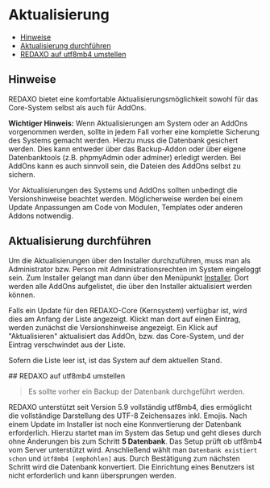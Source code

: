 # Aktualisierung

- [Hinweise](#hinweise)
- [Aktualisierung durchführen](#aktualisierung)
- [REDAXO auf utf8mb4 umstellen](#utfmb4)

<a name="hinweise"></a>
## Hinweise

REDAXO bietet eine komfortable Aktualisierungsmöglichkeit sowohl für das Core-System selbst als auch für AddOns.

**Wichtiger Hinweis:** Wenn Aktualisierungen am System oder an AddOns vorgenommen werden, sollte in jedem Fall vorher eine komplette Sicherung des Systems gemacht werden. Hierzu muss die Datenbank gesichert werden. Dies kann entweder über das Backup-Addon oder über eigene Datenbanktools (z.B. phpmyAdmin oder adminer) erledigt werden. Bei AddOns kann es auch sinnvoll sein, die Dateien des AddOns selbst zu sichern.

Vor Aktualisierungen des Systems und AddOns sollten unbedingt die Versionshinweise beachtet werden. Möglicherweise werden bei einem Update Anpassungen am Code von Modulen, Templates oder anderen Addons notwendig.

<a name="aktualisierung"></a>
## Aktualisierung durchführen

Um die Aktualisierungen über den Installer durchzuführen, muss man als Administrator bzw. Person mit Administrationsrechten im System eingeloggt sein. Zum Installer gelangt man dann über den Menüpunkt [Installer](/{{path}}/{{version}}/installer). Dort werden alle AddOns aufgelistet, die über den Installer aktualisiert werden können.

Falls ein Update für den REDAXO-Core (Kernsystem) verfügbar ist, wird dies am Anfang der Liste angezeigt. Klickt man dort auf einen Eintrag, werden zunächst die Versionshinweise angezeigt. Ein Klick auf "Aktualisieren" aktualisiert das AddOn, bzw. das Core-System, und der Eintrag verschwindet aus der Liste.

Sofern die Liste leer ist, ist das System auf dem aktuellen Stand.

<a name="utf8mb4">
## REDAXO auf utf8mb4 umstellen

> Es sollte vorher ein Backup der Datenbank durchgeführt werden. 

REDAXO unterstützt seit Version 5.9 vollständig utf8mb4, dies ermöglicht die vollständige Darstellung des UTF-8 Zeichensazes inkl. Emojis. Nach einem Update im Installer ist noch eine Konnvertierung der Datenbank erforderlich. Hierzu startet man im System das Setup und geht dieses durch ohne Änderungen bis zum Schritt **5 Datenbank**. 
Das Setup prüft ob utf8mb4 vom Server unterstützt wird. Anschließend wählt man `Datenbank existiert schon` und `ùtf8mb4 [emphohlen]` aus. 
Durch Bestätigung zum nächsten Schritt wird die Datenbank konvertiert. Die Einrichtung eines Benutzers ist nicht erforderlich und kann übersprungen werden. 

